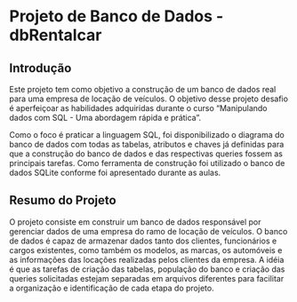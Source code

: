 # Projeto de Banco de Dados - dbRentalcar

## Introdução

Este projeto tem como objetivo a construção de um banco de dados real para uma empresa de locação de veículos. O objetivo desse projeto desafio é aperfeiçoar as habilidades adquiridas durante o curso “Manipulando dados com SQL - Uma abordagem rápida e prática”.

Como o foco é praticar a linguagem SQL, foi disponibilizado o diagrama do banco de dados com todas as tabelas, atributos e chaves já definidas para que a construção do banco de dados e das respectivas queries fossem as principais tarefas. Como ferramenta de construção foi utilizado o banco de dados SQLite conforme foi apresentado durante as aulas.

## Resumo do Projeto

O projeto consiste em construir um banco de dados responsável por gerenciar dados de uma empresa do ramo de locação de veículos. O banco de dados é capaz de armazenar dados tanto dos clientes, funcionários e cargos existentes, como também os modelos, as marcas, os automóveis e as informações das locações realizadas pelos clientes da empresa.
A idéia é que as tarefas de criação das tabelas, população do banco e criação das queries solicitadas estejam separadas em arquivos diferentes para facilitar a organização e identificação de cada etapa do projeto.
